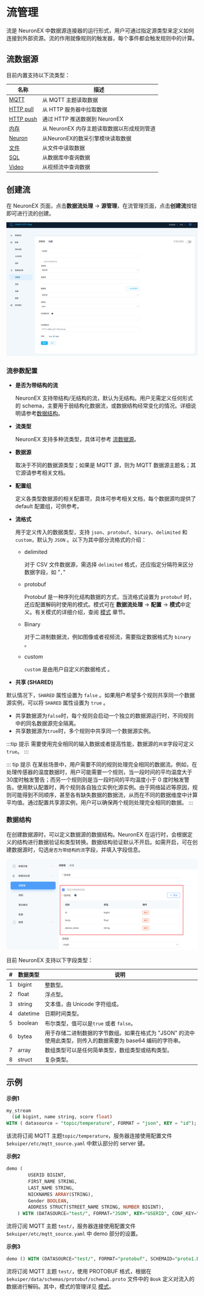 # 流管理

流是 NeuronEX 中数据源连接器的运行形式，用户可通过指定源类型来定义如何连接到外部资源。流的作用就像规则的触发器，每个事件都会触发规则中的计算。

## 流数据源

目前内置支持以下流类型： 

| 名称                        | 描述                                       |
| --------------------------- | ------------------------------------------ |
| [MQTT](./mqtt.md)           | 从 MQTT 主题读取数据                       |
| [HTTP pull](./http_pull.md) | 从 HTTP 服务器中拉取数据                   |
| [HTTP push](./http_push.md) | 通过 HTTP 推送数据到 NeuronEX              |
| [内存](./memory.md)         | 从 NeuronEX 内存主题读取数据以形成规则管道 |
| [Neuron](./neuron.md)       | 从NeuronEX的数采引擎模块读取数据                 |
| [文件](./file.md)           | 从文件中读取数据                           |
| [SQL](./redis.md)         | 从数据库中查询数据                        |
| [Video](./video.md)         | 从视频流中查询数据                        |

## 创建流

在 NeuronEX 页面，点击**数据流处理** -> **源管理**，在流管理页面，点击**创建流**按钮即可进行流的创建。

![stream](./_assets/stream.png)

### 流参数配置


- **是否为带结构的流**

  NeuronEX 支持带结构/无结构的流，默认为无结构。用户无需定义任何形式的 schema，主要用于弱结构化数据流，或数据结构经常变化的情况。详细说明请参考[数据结构](#数据结构)。

- **流类型**

  NeuronEX 支持多种流类型，具体可参考 [流数据源](#流数据源)。

- **数据源**

  取决于不同的数据源类型；如果是 MQTT 源，则为 MQTT 数据源主题名；其它源请参考相关文档。

- **配置组**

  定义各类型数据源的相关配置项，具体可参考相关文档，每个数据源均提供了 default 配置组，可供参考。

- **流格式**

  用于定义传入的数据类型，支持 `json`、`protobuf`、`binary`、`delimited` 和 `custom`，默认为 `JSON` 。以下为其中部分流格式的介绍：

  - delimited

    对于 CSV 文件数据源，需选择 `delimited` 格式，还应指定分隔符来区分数据字段，如 "`,`"

  - protobuf
  
    Protobuf 是一种序列化结构数据的方式，当流格式设置为 `protobuf` 时，还应配置解码时使用的模式。模式可在 **数据流处理** -> **配置** -> **模式**中定义。有关模式的详细介绍，查阅 [模式](./config.md#模式) 章节。

  - Binary
  
    对于二进制数据流，例如图像或者视频流，需要指定数据格式为 `binary` 。

  - custom
  
    `custom` 是由用户自定义的数据格式 。

<!-- ### 时间戳与时间戳格式

时间戳代表该事件的时间戳。如设置，则使用此流的规则将采用事件时间；否则将采用处理时间。

时间戳格式为字符串和时间格式转换时使用的默认格式。 -->

- **共享 (SHARED)**

默认情况下，`SHARED` 属性设置为 `false` 。如果用户希望多个规则共享同一个数据源实例，可以将 `SHARED` 属性设置为 `true` 。

- 共享数据源为`false`时，每个规则会启动一个独立的数据源运行时，不同规则中的同名数据源完全隔离。
- 共享数据源为`true`时，多个规则中共享同一个数据源实例。

:::tip 提示
需要使用完全相同的输入数据或者提高性能，数据源的`共享`字段可定义`true`。
:::

::: tip 提示
在某些场景中，用户需要不同的规则处理完全相同的数据流。例如，在处理传感器的温度数据时，用户可能需要一个规则，当一段时间的平均温度大于30度时触发警告；而另一个规则则是当一段时间的平均温度小于 0 度时触发警告。使用默认配置时，两个规则各自独立实例化源实例。由于网络延迟等原因，规则可能得到不同顺序，甚至各有缺失数据的数据流，从而在不同的数据维度中计算平均值。通过配置共享源实例，用户可以确保两个规则处理完全相同的数据。
:::

### 数据结构

在创建数据源时，可以定义数据源的数据结构。NeuronEX 在运行时，会根据定义的结构进行数据验证和类型转换。数据结构验证默认不开启。如需开启，可在创建数据源时，勾选`是否为带结构的流`字段，并填入字段信息。

<img src="./_assets/source_datastructure.png" alt="pysam" style="zoom:50%;" />

目前 NeuronEX 支持以下字段类型：

   | #    | 数据类型 | 说明                                                         |
   | ---- | -------- | ------------------------------------------------------------ |
   | 1    | bigint   | 整数型。                                                     |
   | 2    | float    | 浮点型。                                                     |
   | 3    | string   | 文本值，由 Unicode 字符组成。                                |
   | 4    | datetime | 日期时间类型。                                               |
   | 5    | boolean  | 布尔类型，值可以是`true` 或者 `false`。                      |
   | 6    | bytea    | 用于存储二进制数据的字节数组。如果在格式为 "JSON" 的流中使用此类型，则传入的数据需要为 base64 编码的字符串。 |
   | 7    | array    | 数组类型可以是任何简单类型，数组类型或结构类型。             |
   | 8    | struct   | 复杂类型。                                                   |



## 示例

**示例1**

```sql
my_stream 
  (id bigint, name string, score float)
WITH ( datasource = "topic/temperature", FORMAT = "json", KEY = "id");
```

该流将订阅 MQTT 主题`topic/temperature`，服务器连接使用配置文件`$ekuiper/etc/mqtt_source.yaml` 中默认部分的 server 键。

**示例2**

```sql
demo (
		USERID BIGINT,
		FIRST_NAME STRING,
		LAST_NAME STRING,
		NICKNAMES ARRAY(STRING),
		Gender BOOLEAN,
		ADDRESS STRUCT(STREET_NAME STRING, NUMBER BIGINT),
	) WITH (DATASOURCE="test/", FORMAT="JSON", KEY="USERID", CONF_KEY="demo");
```

流将订阅 MQTT 主题 `test/`，服务器连接使用配置文件`$ekuiper/etc/mqtt_source.yaml` 中 demo 部分的设置。

**示例3**

```sql
demo () WITH (DATASOURCE="test/", FORMAT="protobuf", SCHEMAID="proto1.Book");
```

流将订阅 MQTT 主题 `test/`，使用 PROTOBUF 格式，根据在 `$ekuiper/data/schemas/protobuf/schema1.proto` 文件中的 `Book` 定义对流入的数据进行解码。其中，模式的管理详见 [模式](./config.md#模式)。





